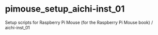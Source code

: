 # pimouse_setup_aichi-inst_01
Setup scripts for Raspberry Pi Mouse (for the Raspberry Pi Mouse book) / aichi-inst_01
